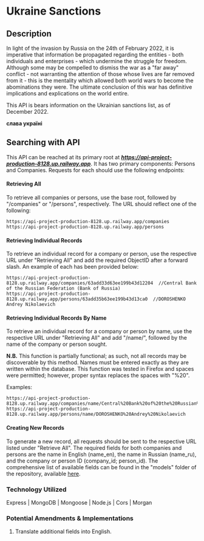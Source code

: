 # Ukraine Sanctions

## Description
In light of the invasion by Russia on the 24th of February 2022, it is imperative that information be propagated regarding the entities - both individuals and enterprises - which undermine the struggle for freedom. Although some may be compelled to dismiss the war as a "far away" conflict - not warranting the attention of those whose lives are far removed from it - this is the mentality which allowed both world wars to become the abominations they were. The ultimate conclusion of this war has definitive implications and explications on the world entire.

This API is bears information on the Ukrainian sanctions list, as of December 2022. 

**слава україні**

## Searching with API
This API can be reached at its primary root at ***https://api-project-production-8128.up.railway.app***. It has two primary components: Persons and Companies. Requests for each should use the following endpoints:

  #### Retrieving All
  To retrieve all companies or persons, use the base root, followed by "/companies" or "/persons", respectively. The URL should reflect one of the following:  

    https://api-project-production-8128.up.railway.app/companies  
    https://api-project-production-8128.up.railway.app/persons  

  #### Retrieving Individual Records
  To retrieve an individual record for a company or person, use the respective URL under "Retrieving All" and add the required ObjectID after a forward slash. An example of each has been provided below:  

    https://api-project-production-8128.up.railway.app/companies/63add33d63ee199b43d12204  //Central Bank of the Russian Federation (Bank of Russia)  
    https://api-project-production-8128.up.railway.app/persons/63add35b63ee199b43d13ca0  //DOROSHENKO Andrey Nikolaevich  

  #### Retrieving Individual Records By Name
  To retrieve an individual record for a company or person by name, use the respective URL under "Retrieving All" and add "/name/", followed by the name of the company or person sought. 
  
  **N.B.** This function is partially functional; as such, not all records may be discoverable by this method. Names must be entered exactly as they are written within the database. This function was tested in Firefox and spaces were permitted; however, proper syntax replaces the spaces with "%20".
  
  Examples:  

    https://api-project-production-8128.up.railway.app/companies/name/Central%20Bank%20of%20the%20Russian%20Federation%20(Bank%20of%20Russia)  
    https://api-project-production-8128.up.railway.app/persons/name/DOROSHENKO%20Andrey%20Nikolaevich  

  #### Creating New Records
  To generate a new record, all requests should be sent to the respective URL listed under "Retrieve All". The required fields for both companies and persons are the name in English (name_en), the name in Russian (name_ru), and the company or person ID (company_id; person_id). The comprehensive list of available fields can be found in the "models" folder of the repository, available [here][GitHub_Repository].

### Technology Utilized
Express | MongoDB | Mongoose | Node.js | Cors | Morgan

### Potential Amendments & Implementations
1. Translate additional fields into English.

[GitHub_Repository]: https://github.com/individual-ism/api-project